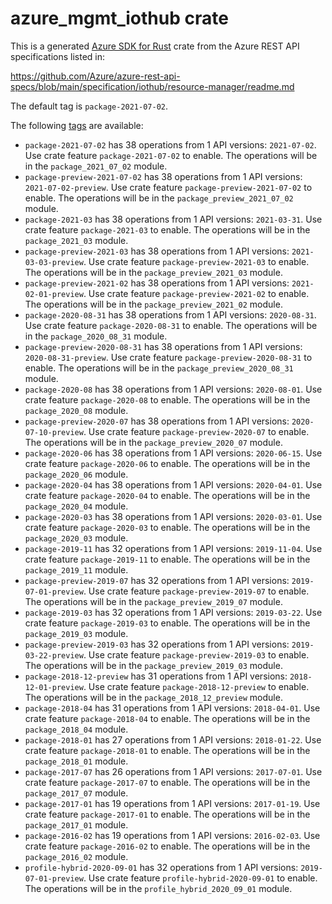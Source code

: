 # azure_mgmt_iothub crate

This is a generated [Azure SDK for Rust](https://github.com/Azure/azure-sdk-for-rust) crate from the Azure REST API specifications listed in:

https://github.com/Azure/azure-rest-api-specs/blob/main/specification/iothub/resource-manager/readme.md

The default tag is `package-2021-07-02`.

The following [tags](https://github.com/Azure/azure-sdk-for-rust/blob/main/services/tags.md) are available:

- `package-2021-07-02` has 38 operations from 1 API versions: `2021-07-02`. Use crate feature `package-2021-07-02` to enable. The operations will be in the `package_2021_07_02` module.
- `package-preview-2021-07-02` has 38 operations from 1 API versions: `2021-07-02-preview`. Use crate feature `package-preview-2021-07-02` to enable. The operations will be in the `package_preview_2021_07_02` module.
- `package-2021-03` has 38 operations from 1 API versions: `2021-03-31`. Use crate feature `package-2021-03` to enable. The operations will be in the `package_2021_03` module.
- `package-preview-2021-03` has 38 operations from 1 API versions: `2021-03-03-preview`. Use crate feature `package-preview-2021-03` to enable. The operations will be in the `package_preview_2021_03` module.
- `package-preview-2021-02` has 38 operations from 1 API versions: `2021-02-01-preview`. Use crate feature `package-preview-2021-02` to enable. The operations will be in the `package_preview_2021_02` module.
- `package-2020-08-31` has 38 operations from 1 API versions: `2020-08-31`. Use crate feature `package-2020-08-31` to enable. The operations will be in the `package_2020_08_31` module.
- `package-preview-2020-08-31` has 38 operations from 1 API versions: `2020-08-31-preview`. Use crate feature `package-preview-2020-08-31` to enable. The operations will be in the `package_preview_2020_08_31` module.
- `package-2020-08` has 38 operations from 1 API versions: `2020-08-01`. Use crate feature `package-2020-08` to enable. The operations will be in the `package_2020_08` module.
- `package-preview-2020-07` has 38 operations from 1 API versions: `2020-07-10-preview`. Use crate feature `package-preview-2020-07` to enable. The operations will be in the `package_preview_2020_07` module.
- `package-2020-06` has 38 operations from 1 API versions: `2020-06-15`. Use crate feature `package-2020-06` to enable. The operations will be in the `package_2020_06` module.
- `package-2020-04` has 38 operations from 1 API versions: `2020-04-01`. Use crate feature `package-2020-04` to enable. The operations will be in the `package_2020_04` module.
- `package-2020-03` has 38 operations from 1 API versions: `2020-03-01`. Use crate feature `package-2020-03` to enable. The operations will be in the `package_2020_03` module.
- `package-2019-11` has 32 operations from 1 API versions: `2019-11-04`. Use crate feature `package-2019-11` to enable. The operations will be in the `package_2019_11` module.
- `package-preview-2019-07` has 32 operations from 1 API versions: `2019-07-01-preview`. Use crate feature `package-preview-2019-07` to enable. The operations will be in the `package_preview_2019_07` module.
- `package-2019-03` has 32 operations from 1 API versions: `2019-03-22`. Use crate feature `package-2019-03` to enable. The operations will be in the `package_2019_03` module.
- `package-preview-2019-03` has 32 operations from 1 API versions: `2019-03-22-preview`. Use crate feature `package-preview-2019-03` to enable. The operations will be in the `package_preview_2019_03` module.
- `package-2018-12-preview` has 31 operations from 1 API versions: `2018-12-01-preview`. Use crate feature `package-2018-12-preview` to enable. The operations will be in the `package_2018_12_preview` module.
- `package-2018-04` has 31 operations from 1 API versions: `2018-04-01`. Use crate feature `package-2018-04` to enable. The operations will be in the `package_2018_04` module.
- `package-2018-01` has 27 operations from 1 API versions: `2018-01-22`. Use crate feature `package-2018-01` to enable. The operations will be in the `package_2018_01` module.
- `package-2017-07` has 26 operations from 1 API versions: `2017-07-01`. Use crate feature `package-2017-07` to enable. The operations will be in the `package_2017_07` module.
- `package-2017-01` has 19 operations from 1 API versions: `2017-01-19`. Use crate feature `package-2017-01` to enable. The operations will be in the `package_2017_01` module.
- `package-2016-02` has 19 operations from 1 API versions: `2016-02-03`. Use crate feature `package-2016-02` to enable. The operations will be in the `package_2016_02` module.
- `profile-hybrid-2020-09-01` has 32 operations from 1 API versions: `2019-07-01-preview`. Use crate feature `profile-hybrid-2020-09-01` to enable. The operations will be in the `profile_hybrid_2020_09_01` module.